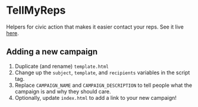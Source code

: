 # TellMyReps
Helpers for civic action that makes it easier contact your reps.
See it live [here](https://tellmyreps.github.io/).

## Adding a new campaign
1) Duplicate (and rename) `template.html` 
2) Change up the `subject`, `template`, and `recipients` variables in the script tag.
3) Replace `CAMPAIGN_NAME` and `CAMPAIGN_DESCRIPTION` to tell people what the campaign is and why they should care.
4) Optionally, update `index.html` to add a link to your new campaign!
